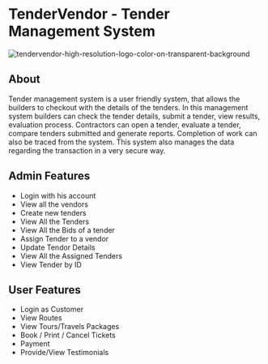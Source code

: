 # TenderVendor - Tender Management System


![tendervendor-high-resolution-logo-color-on-transparent-background](https://user-images.githubusercontent.com/78552012/208087094-65c356ba-32ec-4076-b8ff-a4f08a13fe73.png)


## About

Tender management system is a user friendly system, that allows the builders to checkout with the details of the tenders. In this management system builders can check the tender details, submit a tender, view results, evaluation process.
Contractors can open a tender, evaluate a tender, compare tenders submitted and generate reports. Completion of work can also be traced from the system. This system also manages the data regarding the transaction in a very secure way.


## Admin Features

- Login with his account
- View all the vendors
- Create new tenders
- View All the Tenders
- View All the Bids of a tender
- Assign Tender to a vendor
- Update Tendor Details
- View All the Assigned Tenders
- View Tender by ID 


## User Features

- Login as Customer
- View Routes 
- View  Tours/Travels  Packages
- Book / Print / Cancel  Tickets
- Payment  
- Provide/View Testimonials
